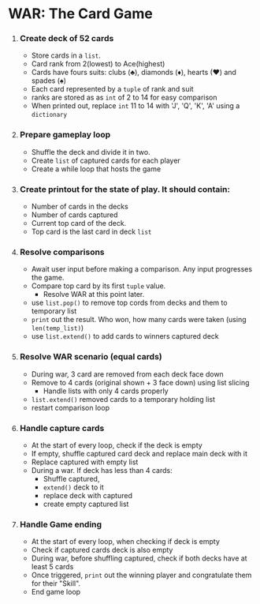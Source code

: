# WAR: The Card Game
1. ### Create deck of 52 cards
    - Store cards in a `list`.
    - Card rank from 2(lowest) to Ace(highest)
    - Cards have fours suits: clubs (♣), diamonds (♦), hearts (♥) and spades (♠)
    - Each card represented by a `tuple` of rank and suit
    - ranks are stored as as `int` of 2 to 14 for easy comparison
    - When printed out, replace `int` 11 to 14 with 'J', 'Q', 'K', 'A' using a `dictionary`

1. ### Prepare gameplay loop
    - Shuffle the deck and divide it in two.
    - Create `list` of captured cards for each player
    - Create a while loop that hosts the game

1. ### Create printout for the state of play. It should contain:
    - Number of cards in the decks
    - Number of cards captured
    - Current top card of the deck.
    - Top card is the last card in deck `list`

1. ### Resolve comparisons
    - Await user input before making a comparison. Any input progresses the game.
    - Compare top card by its first `tuple` value.
        - Resolve WAR at this point later.
    - use `list.pop()` to remove top cords from decks and them to temporary list
    - `print` out the result. Who won, how many cards were taken (using `len(temp_list)`)
    - use `list.extend()` to add cards to winners captured deck

1. ### Resolve WAR scenario (equal cards)
    - During war, 3 card are removed from each deck face down
    - Remove to 4 cards (original shown + 3 face down) using list slicing
        - Handle lists with only 4 cards properly
    - `list.extend()` removed cards to a temporary holding list
    - restart comparison loop

1. ### Handle capture cards
    - At the start of every loop, check if the deck is empty
    - If empty, shuffle captured card deck and replace main deck with it
    - Replace captured with empty list
    - During a war. If deck has less than 4 cards:
        - Shuffle captured, 
        - `extend()` deck to it
        - replace deck with captured
        - create empty captured list
    
1. ### Handle Game ending
    - At the start of every loop, when checking if deck is empty
    - Check if captured cards deck is also empty
    - During war, before shuffling captured, check if both decks have at least 5 cards
    - Once triggered, `print` out the winning player and congratulate them for their "Skill".
    - End game loop
